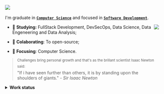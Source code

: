 <a href="#"><img src="https://readme-typing-svg.herokuapp.com?color=326CE5&lines=👋🏾+Hello,+World!;👨🏾‍🔬+Welcome+to+my+lab!;👨🏾‍💻+I+want+share+my+studies+here!;💾+Feel+free+to+let+any+doubt!;🐑+Going+beyond+expectations!;⚛️+Data+Science;%7C"/></a>
  
I'm graduate in **[`Computer Science`](https://www.youtube.com/watch?v=SzJ46YA_RaA)** and focused in **[`Software Development`](https://pbs.twimg.com/media/E9c8-2EUcAQRBF1?format=jpg&name=large)**.

<img src="https://github.com/IsaacAlves7/IsaacAlves7/assets/61624336/87708cc8-8958-4bdc-a77a-faa74e7dd977" align="right" height="77">
  
- 🍎 **Studying:** FullStack Development, DevSecOps, Data Science, Data Engeneering and Data Analysis;

- 🔭 **Colaborating**: To open-source;

- 🌈 **Focusing**: Computer Science.

<!-- ☕ **Support**: 
<code> ![Github-sponsors](https://img.shields.io/badge/sponsor-f9f7f7?style=for-the-badge&logo=GitHub-Sponsors&logoColor=#EA4AAA) <img src="https://cdn.buymeacoffee.com/buttons/v2/default-yellow.png" height="29"  width="121" alt="IsaacAlves7" /> ![Ko-Fi](https://img.shields.io/badge/Ko--fi-F16061?style=for-the-badge&logo=ko-fi&logoColor=white) </code> -->
 
<blockquote>
  <sup>Challenges bring personal growth and that's as the brillant scientist Isaac Newton said:</sup><br />
  "If i have seen further than others, it is by standing upon the shoulders of giants." - <i>Sir Isaac Newton</i>
</blockquote>
  
<details><summary><b title="(click to open)">Work status</b></summary><br />

<a href="https://dev.to/isaacalves7"><img align="right" height="77" src="https://user-images.githubusercontent.com/61624336/115090011-0fd3b280-9eea-11eb-85ed-cd4ff8874740.png"></a>

<div align="justify">

<a href="https://www.ruby-lang.org/pt/">![Ruby](https://img.shields.io/badge/Ruby-7A1814?style=for-the-badge&logo=ruby&logoColor=white)</a>
<a href="https://cplusplus.com/">![C++](https://img.shields.io/badge/C/C%2B%2B-F5455C?style=for-the-badge&logo=c%2B%2B&logoColor=white)</a>
<a href="https://learn.microsoft.com/pt-br/dotnet/csharp/">![C#](https://img.shields.io/badge/C--Sharp-239120?style=for-the-badge&logo=csharp&logoColor=white)</a> 
<a href="https://developer.mozilla.org/en-US/docs/Web/JavaScript">![JS](https://img.shields.io/badge/JavaScript-000000?style=for-the-badge&logo=javascript&logoColor=ffd60a)</a>
<a href="">![Java](https://img.shields.io/badge/Java-bb6528?style=for-the-badge&logo=openjdk&logoColor=white)</a>
<a href="https://www.php.net/manual/en/">![PHP](https://img.shields.io/badge/PHP-777BB4?style=for-the-badge&logo=php&logoColor=white)</a>
<a href="https://www.python.org/doc/">![Python](https://img.shields.io/badge/Python-3776AB?style=for-the-badge&logo=python&logoColor=white)</a>
<a href="https://cloud.google.com/bigquery/docs/creating-partitioned-tables?hl=pt-br#sql_2">![SQL](https://img.shields.io/badge/SQL-F29D0C?style=for-the-badge&logo=Amazon-RDS&logoColor=white)</a>
<!--
<a href="">![Swift](https://img.shields.io/badge/Swift-FA7343?style=for-the-badge&logo=swift&logoColor=white)</a>
![Objective-C](https://img.shields.io/badge/Objective-C-0095D5?&style=for-the-badge&logo=Apple&logoColor=white)
<a href="https://elixir-lang.org/learning.html">![Elixir](https://img.shields.io/badge/Elixir-4B275F?style=for-the-badge&logo=elixir&logoColor=white)</a>
<a href="https://go.dev/doc/">![Golang](https://img.shields.io/badge/Go-00ADD8?style=for-the-badge&logo=go&logoColor=white)</a>
<a href="https://kotlinlang.org/docs/home.html">![Kotlin](https://img.shields.io/badge/Kotlin-9013FE?style=for-the-badge&logo=Kotlin&logoColor=white)</a>
<a href="https://kotlinlang.org/docs/home.html">![Rust](https://img.shields.io/badge/Rust-brown?style=for-the-badge&logo=Rust&logoColor=white)</a>
<a href="">![Erlang](https://img.shields.io/badge/Erlang-722F37?style=for-the-badge&logo=Erlang&logoColor=white)</a>
<a href="">![Scala](https://img.shields.io/badge/Scala-ff0000?style=for-the-badge&logo=Scala&logoColor=white)</a>
<a href="">![Clojure](https://img.shields.io/badge/Clojure-5881D8?style=for-the-badge&logo=Clojure&logoColor=white)</a> -->

<a href="https://github.com/IsaacAlves7">
    
<img src="https://github.com/IsaacAlves7/IsaacAlves7/blob/output/snake.svg" alt="Snake animation" />

<p align="center" dir="auto"><a target="_blank" rel="noopener noreferrer" href="https://raw.githubusercontent.com/BrunnerLivio/brunnerlivio/master/images/marquee.svg"><img src="https://raw.githubusercontent.com/BrunnerLivio/brunnerlivio/master/images/marquee.svg" alt="enter image description here" style="width: 70%;"></a></p>

</a>   
    
 </div>
        
</details>
